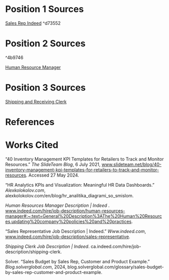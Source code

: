```table-of-contents
```
# Position 1 Sources
[Sales Rep Indeed](https://www.indeed.com/hire/job-description/sales-representative) ^d73552

# Position 2 Sources

^4b9746

[Human Resource Manager](https://www.indeed.com/hire/job-description/human-resources-manager#:~:text=General%20Description%3AThe%20Human%20Resources,updating%20company%20policies%20and%20practices.)

# Position 3 Sources
[Shipping and Receiving Clerk](https://ca.indeed.com/hire/job-description/shipping-clerk)




# References
# Works Cited

“40 Inventory Management KPI Templates for Retailers to Track and Monitor Resources.” _The SlideTeam Blog_, 6 July 2021, www.slideteam.net/blog/40-inventory-management-kpi-templates-for-retailers-to-track-and-monitor-resources. Accessed 27 May 2024.

“HR Analytics KPIs and Visualization: Meaningful HR Data Dashboards.” _Alexkolokolov.com_, alexkolokolov.com/en/blog/hr_analitika_diagrami_so_smislom.

_Human Resources Manager Description | Indeed_ . www.indeed.com/hire/job-description/human-resources-manager#:~:text=General%20Description%3AThe%20Human%20Resources,updating%20company%20policies%20and%20practices.

“Sales Representative Job Description | Indeed.” _Www.indeed.com_, www.indeed.com/hire/job-description/sales-representative.

_Shipping Clerk Job Description | Indeed_. ca.indeed.com/hire/job-description/shipping-clerk.

Solver. “Sales Budget by Sales Rep, Customer and Product Example.” _Blog.solverglobal.com_, 2024, blog.solverglobal.com/glossary/sales-budget-by-sales-rep-customer-and-product-example.